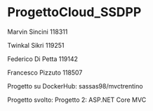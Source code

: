 # ProgettoCloud_SSDPP

Marvin Sincini 118311

Twinkal Sikri 119251

Federico Di Petta 119142

Francesco Pizzuto 118507

Progetto su DockerHub: sassas98/mvctrentino

Progetto svolto: Progetto 2: ASP.NET Core MVC
